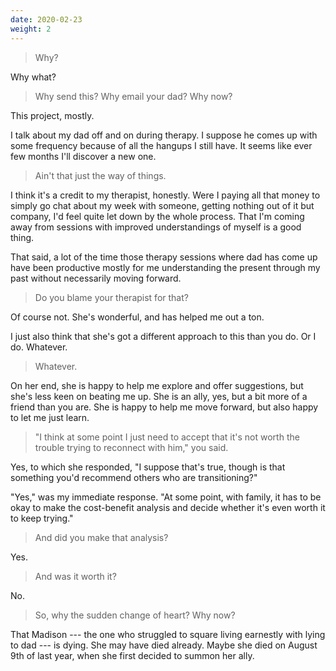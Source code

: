```yaml
---
date: 2020-02-23
weight: 2
---
```


> Why?

Why what?

> Why send this? Why email your dad? Why now?

This project, mostly.

I talk about my dad off and on during therapy. I suppose he comes up with some frequency because of all the hangups I still have. It seems like ever few months I'll discover a new one.

> Ain't that just the way of things.

I think it's a credit to my therapist, honestly. Were I paying all that money to simply go chat about my week with someone, getting nothing out of it but company, I'd feel quite let down by the whole process. That I'm coming away from sessions with improved understandings of myself is a good thing.

That said, a lot of the time those therapy sessions where dad has come up have been productive mostly for me understanding the present through my past without necessarily moving forward.

> Do you blame your therapist for that?

Of course not. She's wonderful, and has helped me out a ton.

I just also think that she's got a different approach to this than you do. Or I do. Whatever.

> Whatever.

On her end, she is happy to help me explore and offer suggestions, but she's less keen on beating me up. She is an ally, yes, but a bit more of a friend than you are. She is happy to help me move forward, but also happy to let me just learn.

> "I think at some point I just need to accept that it's not worth the trouble trying to reconnect with him," you said.

Yes, to which she responded, "I suppose that's true, though is that something you'd recommend others who are transitioning?"

"Yes," was my immediate response. "At some point, with family, it has to be okay to make the cost-benefit analysis and decide whether it's even worth it to keep trying."

> And did you make that analysis?

Yes.

> And was it worth it?

No.

> So, why the sudden change of heart? Why now?

That Madison --- the one who struggled to square living earnestly with lying to dad --- is dying. She may have died already. Maybe she died on August 9th of last year, when she first decided to summon her ally.
